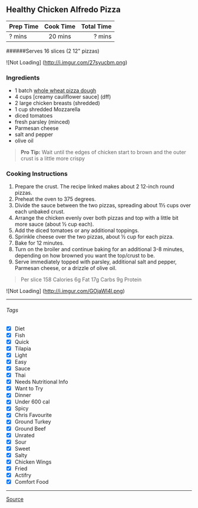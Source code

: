 ## Healthy Chicken Alfredo Pizza

| Prep Time  | Cook Time    | Total Time  |
| ---------- |:------------:| -----------:|
| ? mins    | 20 mins      | ? mins     |


######Serves 16 slices (2 12" pizzas)

![Not Loading] (http://i.imgur.com/27syucbm.png) 

### Ingredients

* 1 batch [whole wheat pizza dough](egfawe)
* 4 cups [creamy cauliflower sauce] (dff)
* 2 large chicken breasts (shredded)
* 1 cup shredded Mozzarella
* diced tomatoes
* fresh parsley (minced)
* Parmesan cheese
* salt and pepper
* olive oil

> **Pro Tip:** Wait until the edges of chicken start to brown and the outer crust is a little more crispy

### Cooking Instructions

1. Prepare the crust. The recipe linked makes about 2 12-inch round pizzas.
2. Preheat the oven to 375 degrees.
3. Divide the sauce between the two pizzas, spreading about 1½ cups over each unbaked crust.
4. Arrange the chicken evenly over both pizzas and top with a little bit more sauce (about ½ cup each).
5. Add the diced tomatoes or any additional toppings. 
6. Sprinkle cheese over the two pizzas, about ½ cup for each pizza.
7. Bake for 12 minutes.
8. Turn on the broiler and continue baking for an additional 3-8 minutes, depending on how browned you want the top/crust to be. 
9. Serve immediately topped with parsley, additional salt and pepper, Parmesan cheese, or a drizzle of olive oil.

> Per slice
> 158 Calories
> 6g Fat
> 17g Carbs
> 9g Protein

![Not Loading] (http://i.imgur.com/GOjaWl4l.png)

---

###### Tags
- [x] Diet
- [x] Fish
- [x] Quick
- [x] Tilapia
- [x] Light
- [x] Easy
- [x] Sauce
- [x] Thai
- [x] Needs Nutritional Info
- [x] Want to Try
- [x] Dinner
- [x] Under 600 cal
- [x] Spicy
- [x] Chris Favourite
- [x] Ground Turkey
- [x] Ground Beef
- [x] Unrated
- [x] Sour
- [x] Sweet
- [x] Salty
- [x] Chicken Wings
- [x] Fried
- [x] Actifry
- [x] Comfort Food

---

[Source](www.example...)

